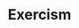 ---
codehost: https://github.com/exercism
facebook: https://facebook.com/exercism.io
logohandle: exercism
sort: exercism
title: Exercism
twitter: https://x.com/exercism_io
website: https://exercism.org/
---
